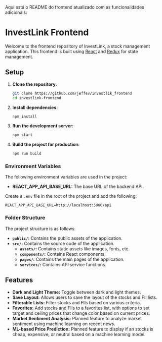 Aqui está o README do frontend atualizado com as funcionalidades adicionais:

# InvestLink Frontend

Welcome to the frontend repository of InvestLink, a stock management application. This frontend is built using [React](https://reactjs.org/) and [Redux](https://redux.js.org/) for state management.

## Setup

1. **Clone the repository:**
   ```sh
   git clone https://github.com/jeffev/investlik_frontend
   cd investlink-frontend
   ```

2. **Install dependencies:**
   ```sh
   npm install
   ```

3. **Run the development server:**
   ```sh
   npm start
   ```

4. **Build the project for production:**
   ```sh
   npm run build
   ```

### Environment Variables

The following environment variables are used in the project:

- **REACT_APP_API_BASE_URL:** The base URL of the backend API.

Create a `.env` file in the root of the project and add the following:

   ```
   REACT_APP_API_BASE_URL=http://localhost:5000/api
   ```

### Folder Structure

The project structure is as follows:

- **`public/`:** Contains the public assets of the application.
- **`src/`:** Contains the source code of the application.
   - **`assets/`:** Contains static assets like images, fonts, etc.
   - **`components/`:** Contains React components.
   - **`pages/`:** Contains the main pages of the application.
   - **`services/`:** Contains API service functions.

## Features

- **Dark and Light Theme:** Toggle between dark and light themes.
- **Save Layout:** Allows users to save the layout of the stocks and FII lists.
- **Filterable Lists:** Filter stocks and FIIs based on various criteria.
- **Favorites:** Add stocks and FIIs to a favorites list, with options to set target and ceiling prices that change color based on current prices.
- **Market Sentiment Analysis:** Planned feature to analyze market sentiment using machine learning on recent news.
- **ML-based Price Prediction:** Planned feature to display if an stocks is cheap, expensive, or neutral based on a machine learning model.